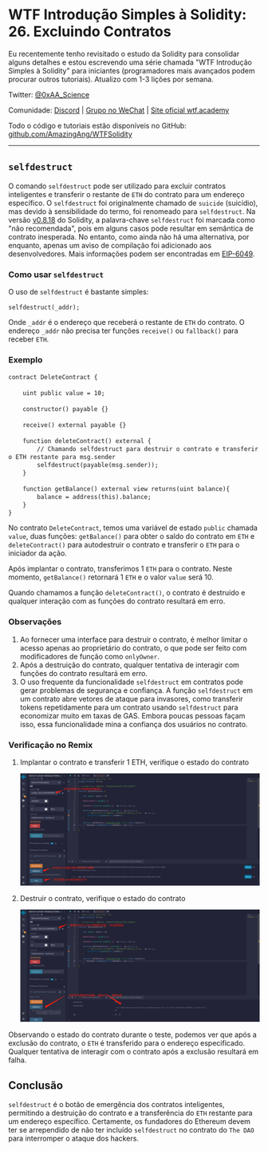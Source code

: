 # WTF Introdução Simples à Solidity: 26. Excluindo Contratos

Eu recentemente tenho revisitado o estudo da Solidity para consolidar alguns detalhes e estou escrevendo uma série chamada "WTF Introdução Simples à Solidity" para iniciantes (programadores mais avançados podem procurar outros tutoriais). Atualizo com 1-3 lições por semana.

Twitter: [@0xAA_Science](https://twitter.com/0xAA_Science)

Comunidade: [Discord](https://discord.gg/5akcruXrsk) | [Grupo no WeChat](https://docs.google.com/forms/d/e/1FAIpQLSe4KGT8Sh6sJ7hedQRuIYirOoZK_85miz3dw7vA1-YjodgJ-A/viewform?usp=sf_link) | [Site oficial wtf.academy](https://wtf.academy)

Todo o código e tutoriais estão disponíveis no GitHub: [github.com/AmazingAng/WTFSolidity](https://github.com/AmazingAng/WTFSolidity)

---

## `selfdestruct`

O comando `selfdestruct` pode ser utilizado para excluir contratos inteligentes e transferir o restante de `ETH` do contrato para um endereço específico. O `selfdestruct` foi originalmente chamado de `suicide` (suicídio), mas devido à sensibilidade do termo, foi renomeado para `selfdestruct`. Na versão [v0.8.18](https://blog.soliditylang.org/2023/02/01/solidity-0.8.18-release-announcement/) do Solidity, a palavra-chave `selfdestruct` foi marcada como "não recomendada", pois em alguns casos pode resultar em semântica de contrato inesperada. No entanto, como ainda não há uma alternativa, por enquanto, apenas um aviso de compilação foi adicionado aos desenvolvedores. Mais informações podem ser encontradas em [EIP-6049](https://eips.ethereum.org/EIPS/eip-6049).

### Como usar `selfdestruct`

O uso de `selfdestruct` é bastante simples:

```solidity
selfdestruct(_addr);
```

Onde `_addr` é o endereço que receberá o restante de `ETH` do contrato. O endereço `_addr` não precisa ter funções `receive()` ou `fallback()` para receber `ETH`.

### Exemplo

```solidity
contract DeleteContract {

    uint public value = 10;

    constructor() payable {}

    receive() external payable {}

    function deleteContract() external {
        // Chamando selfdestruct para destruir o contrato e transferir o ETH restante para msg.sender
        selfdestruct(payable(msg.sender));
    }

    function getBalance() external view returns(uint balance){
        balance = address(this).balance;
    }
}
```

No contrato `DeleteContract`, temos uma variável de estado `public` chamada `value`, duas funções: `getBalance()` para obter o saldo do contrato em `ETH` e `deleteContract()` para autodestruir o contrato e transferir o `ETH` para o iniciador da ação.

Após implantar o contrato, transferimos 1 `ETH` para o contrato. Neste momento, `getBalance()` retornará 1 `ETH` e o valor `value` será 10.

Quando chamamos a função `deleteContract()`, o contrato é destruído e qualquer interação com as funções do contrato resultará em erro.

### Observações

1. Ao fornecer uma interface para destruir o contrato, é melhor limitar o acesso apenas ao proprietário do contrato, o que pode ser feito com modificadores de função como `onlyOwner`.
2. Após a destruição do contrato, qualquer tentativa de interagir com funções do contrato resultará em erro.
3. O uso frequente da funcionalidade `selfdestruct` em contratos pode gerar problemas de segurança e confiança. A função `selfdestruct` em um contrato abre vetores de ataque para invasores, como transferir tokens repetidamente para um contrato usando `selfdestruct` para economizar muito em taxas de GAS. Embora poucas pessoas façam isso, essa funcionalidade mina a confiança dos usuários no contrato.

### Verificação no Remix

1. Implantar o contrato e transferir 1 ETH, verifique o estado do contrato

    ![deployContract.png](./img/26-1.png)
2. Destruir o contrato, verifique o estado do contrato

    ![deleteContract.png](./img/26-2.png)

Observando o estado do contrato durante o teste, podemos ver que após a exclusão do contrato, o `ETH` é transferido para o endereço especificado. Qualquer tentativa de interagir com o contrato após a exclusão resultará em falha.

## Conclusão

`selfdestruct` é o botão de emergência dos contratos inteligentes, permitindo a destruição do contrato e a transferência do `ETH` restante para um endereço específico. Certamente, os fundadores do Ethereum devem ter se arrependido de não ter incluído `selfdestruct` no contrato do `The DAO` para interromper o ataque dos hackers.

<!-- This file was translated using AI by repo_ai_translate. For more information, visit https://github.com/marcelojsilva/repo_ai_translate -->